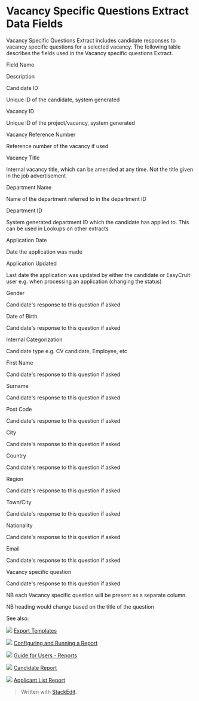 # Vacancy Specific Questions Extract Data Fields

Vacancy Specific Questions Extract includes candidate responses to vacancy specific questions for a selected vacancy. The following table describes the fields used in the Vacancy specific questions Extract.

Field Name

Description

Candidate ID

Unique ID of the candidate, system generated

Vacancy ID

Unique ID of the project/vacancy, system generated

Vacancy Reference Number

Reference number of the vacancy if used

Vacancy Title

Internal vacancy title, which can be amended at any time. Not the title given in the job advertisement

Department Name

Name of the department referred to in the department ID

Department ID

System generated department ID which the candidate has applied to. This can be used in Lookups on other extracts

Application Date

Date the application was made

Application Updated

Last date the application was updated by either the candidate or EasyCruit user e.g. when processing an application (changing the status)

Gender

Candidate's response to this question if asked

Date of Birth

Candidate's response to this question if asked

Internal Categorization

Candidate type e.g. CV candidate, Employee, etc

First Name

Candidate's response to this question if asked

Surname

Candidate's response to this question if asked

Post Code

Candidate's response to this question if asked

City

Candidate's response to this question if asked

Country

Candidate's response to this question if asked

Region

Candidate's response to this question if asked

Town/City

Candidate's response to this question if asked

Nationality

Candidate's response to this question if asked

Email

Candidate's response to this question if asked

Vacancy specific question

Candidate's response to this question if asked

NB each  Vacancy specific  question will be present as a separate column.

NB heading would change based on the title of the question

See also:

![](../Resources/Images/icon-document-link.png) [Export Templates](export_templates.htm)

![](../Resources/Images/icon-document-link.png) [Configuring and Running a Report](configuring_and_running_a_report.htm)

![](../Resources/Images/icon-document-link.png) [Guide for Users - Reports](guide_for_users_reports.htm)

![](../Resources/Images/icon-document-link.png) [Candidate Report](candidate_report.htm)

![](../Resources/Images/icon-document-link.png) [Applicant List Report](applicant_list_report.htm)


> Written with [StackEdit](https://stackedit.io/).
<!--stackedit_data:
eyJoaXN0b3J5IjpbMTAzNTczMzQ2MF19
-->